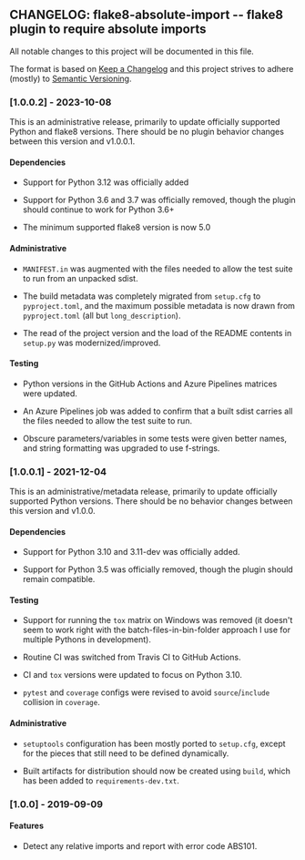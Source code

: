 ## CHANGELOG: flake8-absolute-import -- flake8 plugin to require absolute imports

All notable changes to this project will be documented in this file.

The format is based on [Keep a Changelog](http://keepachangelog.com/en/1.0.0/)
and this project strives to adhere (mostly) to
[Semantic Versioning](http://semver.org/spec/v2.0.0.html).


### [1.0.0.2] - 2023-10-08

This is an administrative release, primarily to update officially supported
Python and flake8 versions. There should be no plugin behavior changes between
this version and v1.0.0.1.

#### Dependencies

- Support for Python 3.12 was officially added

- Support for Python 3.6 and 3.7 was officially removed, though the plugin
  should continue to work for Python 3.6+

- The minimum supported flake8 version is now 5.0

#### Administrative

- `MANIFEST.in` was augmented with the files needed to allow the test suite to
  run from an unpacked sdist.

- The build metadata was completely migrated from `setup.cfg` to
  `pyproject.toml`, and the maximum possible metadata is now drawn from
  `pyproject.toml` (all but `long_description`).

- The read of the project version and the load of the README contents in
  `setup.py` was modernized/improved.

#### Testing

- Python versions in the GitHub Actions and Azure Pipelines matrices were updated.

- An Azure Pipelines job was added to confirm that a built sdist carries all the
  files needed to allow the test suite to run.

- Obscure parameters/variables in some tests were given better names, and string
  formatting was upgraded to use f-strings.


### [1.0.0.1] - 2021-12-04

This is an administrative/metadata release, primarily to update officially
supported Python versions. There should be no behavior changes between 
this version and v1.0.0.

#### Dependencies

- Support for Python 3.10 and 3.11-dev was officially added.

- Support for Python 3.5 was officially removed, though the plugin should remain
  compatible.

#### Testing

- Support for running the `tox` matrix on Windows was removed (it doesn't seem
  to work right with the batch-files-in-bin-folder approach I use for multiple
  Pythons in development).

- Routine CI was switched from Travis CI to GitHub Actions.

- CI and `tox` versions were updated to focus on Python 3.10.

- `pytest` and `coverage` configs were revised to avoid `source`/`include`
  collision in `coverage`.

#### Administrative

- `setuptools` configuration has been mostly ported to `setup.cfg`, except for the
  pieces that still need to be defined dynamically.

- Built artifacts for distribution should now be created using `build`, which
  has been added to `requirements-dev.txt`.


### [1.0.0] - 2019-09-09

#### Features

- Detect any relative imports and report with error code ABS101.

